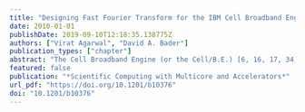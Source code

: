 ```yaml
---
title: "Designing Fast Fourier Transform for the IBM Cell Broadband Engine"
date: 2010-01-01
publishDate: 2019-09-10T12:18:35.138775Z
authors: ["Virat Agarwal", "David A. Bader"]
publication_types: ["chapter"]
abstract: "The Cell Broadband Engine (or the Cell/B.E.) [6, 16, 17, 34] is a novel high-performance architecture designed by Sony, Toshiba, and IBM (STI), primarily targeting multimedia and gaming applications. The Cell/B.E. consists of a traditional microprocessor (called the PPE) that controls eight SIMD co-processing units called synergistic processor elements (SPEs), a high-speed memory controller, and a high-bandwidth bus interface (termed the element interconnect bus, or EIB), all integrated on a single chip. The Cell is used in Sony’s PlayStation 3 gaming console, Mercury Computer System’s dual Cell-based blade servers, IBM’s QS20 Cell Blades, and the Roadrunner supercomputer."
featured: false
publication: "*Scientific Computing with Multicore and Accelerators*"
url_pdf: "https://doi.org/10.1201/b10376"
doi: "10.1201/b10376"
---
```


